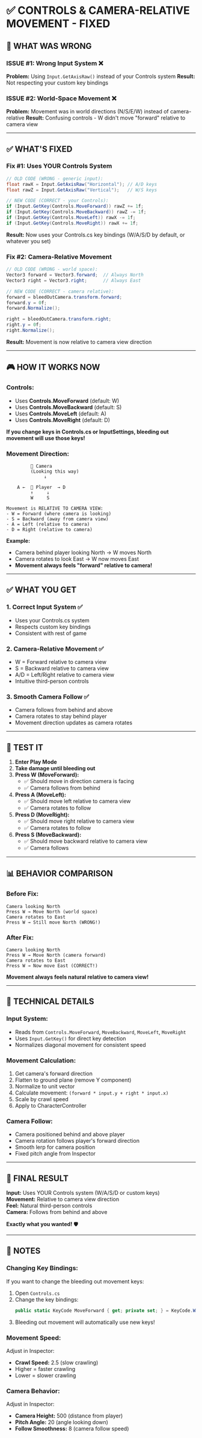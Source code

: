 # ✅ CONTROLS & CAMERA-RELATIVE MOVEMENT - FIXED

## 🎯 **WHAT WAS WRONG**

### **ISSUE #1: Wrong Input System** ❌
**Problem:** Using `Input.GetAxisRaw()` instead of your Controls system
**Result:** Not respecting your custom key bindings

### **ISSUE #2: World-Space Movement** ❌
**Problem:** Movement was in world directions (N/S/E/W) instead of camera-relative
**Result:** Confusing controls - W didn't move "forward" relative to camera view

---

## ✅ **WHAT'S FIXED**

### **Fix #1: Uses YOUR Controls System**

```csharp
// OLD CODE (WRONG - generic input):
float rawX = Input.GetAxisRaw("Horizontal"); // A/D keys
float rawZ = Input.GetAxisRaw("Vertical");   // W/S keys

// NEW CODE (CORRECT - your Controls):
if (Input.GetKey(Controls.MoveForward)) rawZ += 1f;
if (Input.GetKey(Controls.MoveBackward)) rawZ -= 1f;
if (Input.GetKey(Controls.MoveLeft)) rawX -= 1f;
if (Input.GetKey(Controls.MoveRight)) rawX += 1f;
```

**Result:** Now uses your Controls.cs key bindings (W/A/S/D by default, or whatever you set)

### **Fix #2: Camera-Relative Movement**

```csharp
// OLD CODE (WRONG - world space):
Vector3 forward = Vector3.forward;  // Always North
Vector3 right = Vector3.right;      // Always East

// NEW CODE (CORRECT - camera relative):
forward = bleedOutCamera.transform.forward;
forward.y = 0f;
forward.Normalize();

right = bleedOutCamera.transform.right;
right.y = 0f;
right.Normalize();
```

**Result:** Movement is now relative to camera view direction

---

## 🎮 **HOW IT WORKS NOW**

### **Controls:**
- Uses **Controls.MoveForward** (default: W)
- Uses **Controls.MoveBackward** (default: S)
- Uses **Controls.MoveLeft** (default: A)
- Uses **Controls.MoveRight** (default: D)

**If you change keys in Controls.cs or InputSettings, bleeding out movement will use those keys!**

### **Movement Direction:**

```
         🎥 Camera
         (Looking this way)
              ↓
              
    A ←  👤 Player  → D
         ↑     ↓
         W     S
         
Movement is RELATIVE TO CAMERA VIEW:
- W = Forward (where camera is looking)
- S = Backward (away from camera view)
- A = Left (relative to camera)
- D = Right (relative to camera)
```

**Example:**
- Camera behind player looking North → W moves North
- Camera rotates to look East → W now moves East
- **Movement always feels "forward" relative to camera!**

---

## ✅ **WHAT YOU GET**

### **1. Correct Input System** ✅
- Uses your Controls.cs system
- Respects custom key bindings
- Consistent with rest of game

### **2. Camera-Relative Movement** ✅
- W = Forward relative to camera view
- S = Backward relative to camera view
- A/D = Left/Right relative to camera view
- Intuitive third-person controls

### **3. Smooth Camera Follow** ✅
- Camera follows from behind and above
- Camera rotates to stay behind player
- Movement direction updates as camera rotates

---

## 🧪 **TEST IT**

1. **Enter Play Mode**
2. **Take damage until bleeding out**
3. **Press W (MoveForward):**
   - ✅ Should move in direction camera is facing
   - ✅ Camera follows from behind
4. **Press A (MoveLeft):**
   - ✅ Should move left relative to camera view
   - ✅ Camera rotates to follow
5. **Press D (MoveRight):**
   - ✅ Should move right relative to camera view
   - ✅ Camera rotates to follow
6. **Press S (MoveBackward):**
   - ✅ Should move backward relative to camera view
   - ✅ Camera follows

---

## 📊 **BEHAVIOR COMPARISON**

### **Before Fix:**
```
Camera looking North
Press W → Move North (world space)
Camera rotates to East
Press W → Still move North (WRONG!)
```

### **After Fix:**
```
Camera looking North
Press W → Move North (camera forward)
Camera rotates to East
Press W → Now move East (CORRECT!)
```

**Movement always feels natural relative to camera view!**

---

## 💎 **TECHNICAL DETAILS**

### **Input System:**
- Reads from `Controls.MoveForward`, `MoveBackward`, `MoveLeft`, `MoveRight`
- Uses `Input.GetKey()` for direct key detection
- Normalizes diagonal movement for consistent speed

### **Movement Calculation:**
1. Get camera's forward direction
2. Flatten to ground plane (remove Y component)
3. Normalize to unit vector
4. Calculate movement: `(forward * input.y + right * input.x)`
5. Scale by crawl speed
6. Apply to CharacterController

### **Camera Follow:**
- Camera positioned behind and above player
- Camera rotation follows player's forward direction
- Smooth lerp for camera position
- Fixed pitch angle from Inspector

---

## 🎯 **FINAL RESULT**

**Input:** Uses YOUR Controls system (W/A/S/D or custom keys)  
**Movement:** Relative to camera view direction  
**Feel:** Natural third-person controls  
**Camera:** Follows from behind and above  

**Exactly what you wanted!** 🛡️

---

## 📝 **NOTES**

### **Changing Key Bindings:**

If you want to change the bleeding out movement keys:

1. Open `Controls.cs`
2. Change the key bindings:
   ```csharp
   public static KeyCode MoveForward { get; private set; } = KeyCode.W;
   ```
3. Bleeding out movement will automatically use new keys!

### **Movement Speed:**

Adjust in Inspector:
- **Crawl Speed:** 2.5 (slow crawling)
- Higher = faster crawling
- Lower = slower crawling

### **Camera Behavior:**

Adjust in Inspector:
- **Camera Height:** 500 (distance from player)
- **Pitch Angle:** 20 (angle looking down)
- **Follow Smoothness:** 8 (camera follow speed)
